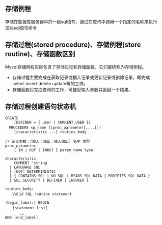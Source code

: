 
## 存储例程
存储在数据库服务器中的一组sql语句，通过在查询中调用一个指定的名称来执行这些sql语句命令

## 存储过程(stored procedure)、存储例程(store routine)、存储函数区别
Mysql存储例程实际包含了存储过程和存储函数，它们被统称为存储例程。
- 存储过程主要完成在获取记录或插入记录或更新记录或删除记录，即完成select insert delete update等的工作。
- 存储函数只完成查询的工作，可接受输入参数并返回一个结果。

## 存储过程创建语句状态机
```
CREATE
    [DEFINER = { user | CURRENT_USER }]
　PROCEDURE sp_name ([proc_parameter[,...]])
    [characteristic ...] routine_body

// 定义参数：[输入｜输出｜输入输出] 名字 类型
proc_parameter:
    [ IN | OUT | INOUT ] param_name type
 
characteristic:
    COMMENT 'string'
  | LANGUAGE SQL
  | [NOT] DETERMINISTIC
  | { CONTAINS SQL | NO SQL | READS SQL DATA | MODIFIES SQL DATA }
  | SQL SECURITY { DEFINER | INVOKER }
 
routine_body:
　　Valid SQL routine statement
 
[begin_label:] BEGIN
　　[statement_list]
　　　　……
END [end_label]
```